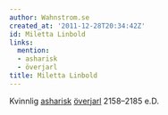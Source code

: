 ```yaml
---
author: Wahnstrom.se
created_at: '2011-12-28T20:34:42Z'
id: Miletta Linbold
links:
  mention:
  - asharisk
  - överjarl
title: Miletta Linbold
---
```


Kvinnlig [asharisk][] [överjarl] 2158–2185 e.D.

  [asharisk]: asharisk
  [överjarl]: överjarl